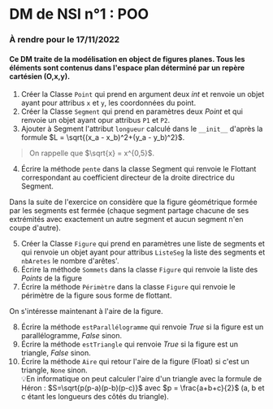 # DM de NSI n°1 : POO
### À rendre pour le 17/11/2022

#### Ce DM traite de la modélisation en object de figures planes. Tous les éléments sont contenus dans l'espace plan déterminé par un repère cartésien (O,x,y).

1. Créer la Classe `Point`  qui prend en argument deux *int* et renvoie un objet ayant pour attribus `x` et `y`, les coordonnées du point.
2. Créer la Classe `Segment` qui prend en paramètres deux *Point* et qui renvoie un objet ayant opur attribus `P1` et `P2`.
3. Ajouter à Segment l'attribut `longueur` calculé dans le `__init__` d'après la formule $L = \sqrt{(x_a - x_b)^2+(y_a - y_b)^2}$.  
> On rappelle que $\sqrt{x} = x^{0,5}$.  

4. Écrire la méthode `pente` dans la classe Segment qui renvoie le Flottant correspondant au coefficient directeur de la droite directrice du Segment.

Dans la suite de l'exercice on considère que la figure géométrique formée par les segments est fermée (chaque segment partage chacune de ses extrémités avec exactement un autre segment et aucun segment n'en coupe d'autre).

5. Créer la Classe `Figure` qui prend en paramètres une liste de segments et qui renvoie un objet ayant pour attribus `ListeSeg` la liste des segments et `nbAretes` le nombre d'arêtes'.
6. Écrire la méthode `Sommets` dans la classe `Figure` qui renvoie la liste des *Points* de la figure
7. Écrire la méthode `Périmètre` dans la classe `Figure` qui renvoie le périmètre de la figure sous forme de flottant.

On s'intéresse maintenant à l'aire de la figure.

8. Écrire la méthode `estParallélogramme` qui renvoie *True* si la figure est un parallélogramme, *False* sinon.
9. Écrire la méthode `estTriangle` qui renvoie *True* si la figure est un triangle, *False* sinon.
10. Écrire la méthode `Aire` qui retour l'aire de la figure (Float) si c'est un triangle, `None` sinon.  
💡En informatique on peut calculer l'aire d'un triangle avec la formule de Héron : $S=\sqrt{p(p-a)(p-b)(p-c)}$ avec $p = \frac{a+b+c}{2}$ (a, b et c étant les longueurs des côtés du triangle).
